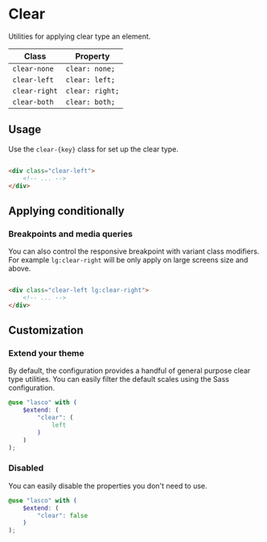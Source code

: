 # Clear

Utilities for applying clear type an element.

| Class         | Property        |
|---------------|-----------------|
| `clear-none`  | `clear: none;`  |
| `clear-left`  | `clear: left;`  |
| `clear-right` | `clear: right;` |
| `clear-both`  | `clear: both;`  |

## Usage

Use the `clear-{key}` class for set up the clear type.

```html

<div class="clear-left">
    <!-- ... -->
</div>
```

## Applying conditionally

### Breakpoints and media queries

You can also control the responsive breakpoint with variant class modifiers. For example `lg:clear-right` will be only
apply on large screens size and above.

```html

<div class="clear-left lg:clear-right">
    <!-- ... -->
</div>
```

## Customization

### Extend your theme

By default, the configuration provides a handful of general purpose clear type utilities. You can easily filter the
default scales using the Sass configuration.

```scss
@use "lasco" with (
    $extend: (
        "clear": (
            left
        )
    )
);
```

### Disabled

You can easily disable the properties you don't need to use.

```scss
@use "lasco" with (
    $extend: (
        "clear": false
    )
);
```

